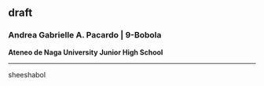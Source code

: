 ## draft

### **Andrea Gabrielle A. Pacardo | 9-Bobola**
**Ateneo de Naga University Junior High School**

---

sheeshabol
